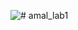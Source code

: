 ![# amal_lab1](https://images.unsplash.com/photo-1472214103451-9374bd1c798e?q=80&w=1000&auto=format&fit=crop&ixlib=rb-4.0.3&ixid=M3wxMjA3fDB8MHxzZWFyY2h8Mnx8cGljfGVufDB8fDB8fHww)
